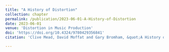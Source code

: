 ```yaml
---
title: "A History of Distortion"
collection: chapter
permalink: /publication/2023-06-01-A-History-of-Distortion
date: 2023-06-01
venue: 'Distortion in Music Production'
doi: 'https://doi.org/10.4324/9780429356841'
citation: 'Clive Mead, David Moffat and Gary Bromham, &quot;A History of Distortion.&quot; In Distortion in Music Production, The Soul of Sonics. Chapter 1, Editors Gary Bromham and Austin Moore. Focal Press, June 2023.'

---
```



